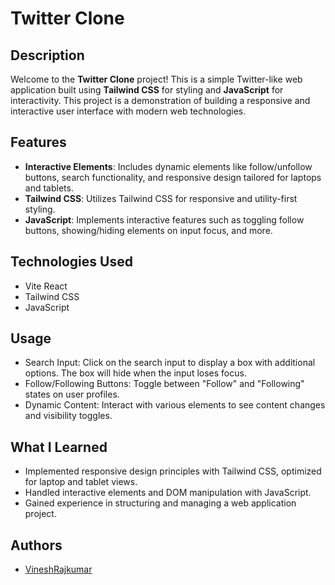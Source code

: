 # Twitter Clone

## Description
Welcome to the **Twitter Clone** project! This is a simple Twitter-like web application built using **Tailwind CSS** for styling and **JavaScript** for interactivity. This project is a demonstration of building a responsive and interactive user interface with modern web technologies.

## Features

- **Interactive Elements**: Includes dynamic elements like follow/unfollow buttons, search functionality, and responsive design tailored for laptops and tablets.
- **Tailwind CSS**: Utilizes Tailwind CSS for responsive and utility-first styling.
- **JavaScript**: Implements interactive features such as toggling follow buttons, showing/hiding elements on input focus, and more.




## Technologies Used

- Vite React
- Tailwind CSS
- JavaScript


## Usage

 - Search Input: Click on the search input to display a box with additional options. The box will hide when the input loses focus.
 - Follow/Following Buttons: Toggle between "Follow" and "Following" states on user profiles.
 - Dynamic Content: Interact with various elements to see content changes and visibility toggles.
 

## What I Learned

- Implemented responsive design principles with Tailwind CSS, optimized for laptop and tablet views.
- Handled interactive elements and DOM manipulation with JavaScript.
- Gained experience in structuring and managing a web application project.

## Authors

- [VineshRajkumar](https://github.com/VineshRajkumar)

